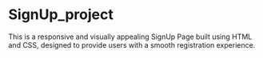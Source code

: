 # SignUp_project
This is a responsive and visually appealing SignUp Page built using HTML and CSS, designed to provide users with a smooth registration experience.
